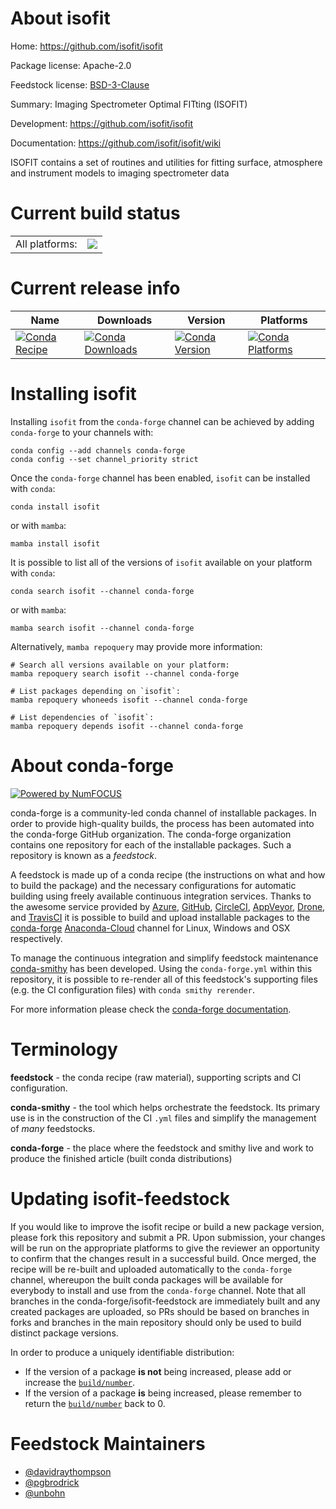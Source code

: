 About isofit
============

Home: https://github.com/isofit/isofit

Package license: Apache-2.0

Feedstock license: [BSD-3-Clause](https://github.com/conda-forge/isofit-feedstock/blob/main/LICENSE.txt)

Summary: Imaging Spectrometer Optimal FITting (ISOFIT)

Development: https://github.com/isofit/isofit

Documentation: https://github.com/isofit/isofit/wiki

ISOFIT contains a set of routines and utilities for fitting surface,
atmosphere and instrument models to imaging spectrometer data


Current build status
====================


<table><tr><td>All platforms:</td>
    <td>
      <a href="https://dev.azure.com/conda-forge/feedstock-builds/_build/latest?definitionId=8272&branchName=main">
        <img src="https://dev.azure.com/conda-forge/feedstock-builds/_apis/build/status/isofit-feedstock?branchName=main">
      </a>
    </td>
  </tr>
</table>

Current release info
====================

| Name | Downloads | Version | Platforms |
| --- | --- | --- | --- |
| [![Conda Recipe](https://img.shields.io/badge/recipe-isofit-green.svg)](https://anaconda.org/conda-forge/isofit) | [![Conda Downloads](https://img.shields.io/conda/dn/conda-forge/isofit.svg)](https://anaconda.org/conda-forge/isofit) | [![Conda Version](https://img.shields.io/conda/vn/conda-forge/isofit.svg)](https://anaconda.org/conda-forge/isofit) | [![Conda Platforms](https://img.shields.io/conda/pn/conda-forge/isofit.svg)](https://anaconda.org/conda-forge/isofit) |

Installing isofit
=================

Installing `isofit` from the `conda-forge` channel can be achieved by adding `conda-forge` to your channels with:

```
conda config --add channels conda-forge
conda config --set channel_priority strict
```

Once the `conda-forge` channel has been enabled, `isofit` can be installed with `conda`:

```
conda install isofit
```

or with `mamba`:

```
mamba install isofit
```

It is possible to list all of the versions of `isofit` available on your platform with `conda`:

```
conda search isofit --channel conda-forge
```

or with `mamba`:

```
mamba search isofit --channel conda-forge
```

Alternatively, `mamba repoquery` may provide more information:

```
# Search all versions available on your platform:
mamba repoquery search isofit --channel conda-forge

# List packages depending on `isofit`:
mamba repoquery whoneeds isofit --channel conda-forge

# List dependencies of `isofit`:
mamba repoquery depends isofit --channel conda-forge
```


About conda-forge
=================

[![Powered by
NumFOCUS](https://img.shields.io/badge/powered%20by-NumFOCUS-orange.svg?style=flat&colorA=E1523D&colorB=007D8A)](https://numfocus.org)

conda-forge is a community-led conda channel of installable packages.
In order to provide high-quality builds, the process has been automated into the
conda-forge GitHub organization. The conda-forge organization contains one repository
for each of the installable packages. Such a repository is known as a *feedstock*.

A feedstock is made up of a conda recipe (the instructions on what and how to build
the package) and the necessary configurations for automatic building using freely
available continuous integration services. Thanks to the awesome service provided by
[Azure](https://azure.microsoft.com/en-us/services/devops/), [GitHub](https://github.com/),
[CircleCI](https://circleci.com/), [AppVeyor](https://www.appveyor.com/),
[Drone](https://cloud.drone.io/welcome), and [TravisCI](https://travis-ci.com/)
it is possible to build and upload installable packages to the
[conda-forge](https://anaconda.org/conda-forge) [Anaconda-Cloud](https://anaconda.org/)
channel for Linux, Windows and OSX respectively.

To manage the continuous integration and simplify feedstock maintenance
[conda-smithy](https://github.com/conda-forge/conda-smithy) has been developed.
Using the ``conda-forge.yml`` within this repository, it is possible to re-render all of
this feedstock's supporting files (e.g. the CI configuration files) with ``conda smithy rerender``.

For more information please check the [conda-forge documentation](https://conda-forge.org/docs/).

Terminology
===========

**feedstock** - the conda recipe (raw material), supporting scripts and CI configuration.

**conda-smithy** - the tool which helps orchestrate the feedstock.
                   Its primary use is in the construction of the CI ``.yml`` files
                   and simplify the management of *many* feedstocks.

**conda-forge** - the place where the feedstock and smithy live and work to
                  produce the finished article (built conda distributions)


Updating isofit-feedstock
=========================

If you would like to improve the isofit recipe or build a new
package version, please fork this repository and submit a PR. Upon submission,
your changes will be run on the appropriate platforms to give the reviewer an
opportunity to confirm that the changes result in a successful build. Once
merged, the recipe will be re-built and uploaded automatically to the
`conda-forge` channel, whereupon the built conda packages will be available for
everybody to install and use from the `conda-forge` channel.
Note that all branches in the conda-forge/isofit-feedstock are
immediately built and any created packages are uploaded, so PRs should be based
on branches in forks and branches in the main repository should only be used to
build distinct package versions.

In order to produce a uniquely identifiable distribution:
 * If the version of a package **is not** being increased, please add or increase
   the [``build/number``](https://docs.conda.io/projects/conda-build/en/latest/resources/define-metadata.html#build-number-and-string).
 * If the version of a package **is** being increased, please remember to return
   the [``build/number``](https://docs.conda.io/projects/conda-build/en/latest/resources/define-metadata.html#build-number-and-string)
   back to 0.

Feedstock Maintainers
=====================

* [@davidraythompson](https://github.com/davidraythompson/)
* [@pgbrodrick](https://github.com/pgbrodrick/)
* [@unbohn](https://github.com/unbohn/)


<!-- dummy commit to enable rerendering -->

